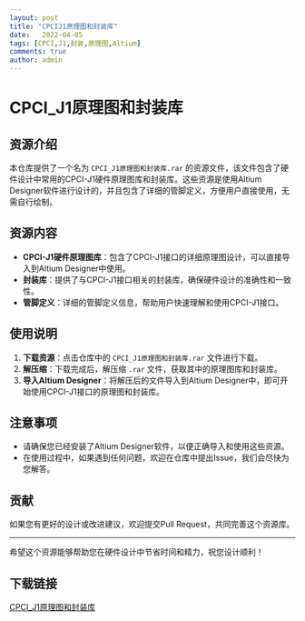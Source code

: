 ```yaml
---
layout: post
title: "CPCIJ1原理图和封装库"
date:   2022-04-05
tags: [CPCI,J1,封装,原理图,Altium]
comments: true
author: admin
---
```

# CPCI_J1原理图和封装库

## 资源介绍

本仓库提供了一个名为 `CPCI_J1原理图和封装库.rar` 的资源文件，该文件包含了硬件设计中常用的CPCI-J1硬件原理图库和封装库。这些资源是使用Altium Designer软件进行设计的，并且包含了详细的管脚定义，方便用户直接使用，无需自行绘制。

## 资源内容

- **CPCI-J1硬件原理图库**：包含了CPCI-J1接口的详细原理图设计，可以直接导入到Altium Designer中使用。
- **封装库**：提供了与CPCI-J1接口相关的封装库，确保硬件设计的准确性和一致性。
- **管脚定义**：详细的管脚定义信息，帮助用户快速理解和使用CPCI-J1接口。

## 使用说明

1. **下载资源**：点击仓库中的 `CPCI_J1原理图和封装库.rar` 文件进行下载。
2. **解压缩**：下载完成后，解压缩 `.rar` 文件，获取其中的原理图库和封装库。
3. **导入Altium Designer**：将解压后的文件导入到Altium Designer中，即可开始使用CPCI-J1接口的原理图和封装库。

## 注意事项

- 请确保您已经安装了Altium Designer软件，以便正确导入和使用这些资源。
- 在使用过程中，如果遇到任何问题，欢迎在仓库中提出Issue，我们会尽快为您解答。

## 贡献

如果您有更好的设计或改进建议，欢迎提交Pull Request，共同完善这个资源库。

---

希望这个资源能够帮助您在硬件设计中节省时间和精力，祝您设计顺利！

## 下载链接

[CPCI_J1原理图和封装库](https://pan.quark.cn/s/f92cba3fabdd)